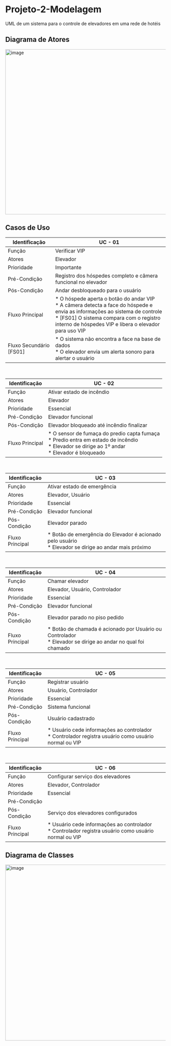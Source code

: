 # Projeto-2-Modelagem
UML de um sistema para  o controle de elevadores em uma rede de hotéis

## Diagrama de Atores 
<img width="644" height="517" alt="image" src="https://github.com/user-attachments/assets/c7b95549-65b9-4b06-8461-26f22147f7e9" />


## Casos de Uso

| Identificação | UC - 01 |
|---|---|
| Função | Verificar VIP | 
| Atores | Elevador | 
| Prioridade | Importante | 
| Pré-Condição | Registro dos hóspedes completo e câmera funcional no elevador | 
| Pós-Condição | Andar desbloqueado para o usuário | 
| Fluxo Principal | * O hóspede aperta o botão do andar VIP <br> * A câmera detecta a face do hóspede e envia as informações ao sistema de controle <br> * [FS01] O sistema compara com o registro interno de hóspedes VIP e libera o elevador para uso VIP <br> | 
| Fluxo Secundário [FS01] | * O sistema não encontra a face na base de dados <br> * O elevador envia um alerta sonoro para alertar o usuário |

<br>

| Identificação | UC - 02 |
|---|---|
| Função | Ativar estado de incêndio | 
| Atores | Elevador | 
| Prioridade | Essencial | 
| Pré-Condição | Elevador funcional | 
| Pós-Condição | Elevador bloqueado até incêndio finalizar | 
| Fluxo Principal | * O sensor de fumaça do predio capta fumaça <br> * Predio entra em estado de incêndio <br> * Elevador se dirige ao 1º andar <br> * Elevador é bloqueado | 

<br>

| Identificação | UC - 03 |
|---|---|
| Função | Ativar estado de emergência | 
| Atores | Elevador, Usuário | 
| Prioridade | Essencial | 
| Pré-Condição | Elevador funcional | 
| Pós-Condição | Elevador parado | 
| Fluxo Principal | * Botão de emergência do Elevador é acionado pelo usuário <br> * Elevador se dirige ao andar mais próximo | 

<br>

| Identificação | UC - 04 |
|---|---|
| Função | Chamar elevador | 
| Atores | Elevador, Usuário, Controlador | 
| Prioridade | Essencial | 
| Pré-Condição | Elevador funcional | 
| Pós-Condição | Elevador parado no piso pedido | 
| Fluxo Principal | * Botão de chamada é acionado por Usuário ou Controlador <br> * Elevador se dirige ao andar no qual foi chamado | 

<br>

| Identificação | UC - 05 |
|---|---|
| Função | Registrar usuário | 
| Atores | Usuário, Controlador | 
| Prioridade | Essencial | 
| Pré-Condição | Sistema funcional | 
| Pós-Condição | Usuário cadastrado | 
| Fluxo Principal | * Usuário cede informações ao controlador <br> * Controlador registra usuário como usuário normal ou VIP | 

<br>

| Identificação | UC - 06 |
|---|---|
| Função | Configurar serviço dos elevadores | 
| Atores | Elevador, Controlador | 
| Prioridade | Essencial | 
| Pré-Condição |  | 
| Pós-Condição | Serviço dos elevadores configurados | 
| Fluxo Principal | * Usuário cede informações ao controlador <br> * Controlador registra usuário como usuário normal ou VIP | 


## Diagrama de Classes
<img width="818" height="551" alt="image" src="https://github.com/user-attachments/assets/97f2d05d-fc50-43a2-b863-0f72ea0081c0" />


